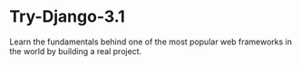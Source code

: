 # Try-Django-3.1
Learn the fundamentals behind one of the most popular web frameworks in the world by building a real project.
